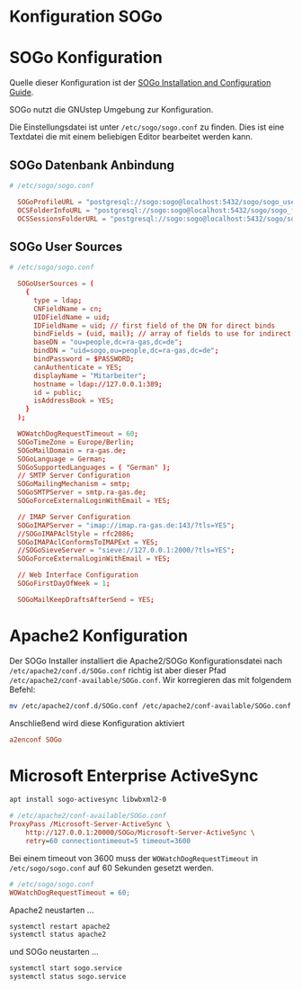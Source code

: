 # Konfiguration SOGo
# SOGo Konfiguration

Quelle dieser Konfiguration ist der [SOGo Installation and Configuration Guide][sogo-installation-guide].

SOGo nutzt die GNUstep Umgebung zur Konfiguration.

Die Einstellungsdatei ist unter `/etc/sogo/sogo.conf` zu finden. Dies ist eine Textdatei die mit einem beliebigen Editor bearbeitet werden kann.

## SOGo Datenbank Anbindung

```conf
# /etc/sogo/sogo.conf

  SOGoProfileURL = "postgresql://sogo:sogo@localhost:5432/sogo/sogo_user_profile";
  OCSFolderInfoURL = "postgresql://sogo:sogo@localhost:5432/sogo/sogo_folder_info";
  OCSSessionsFolderURL = "postgresql://sogo:sogo@localhost:5432/sogo/sogo_sessions_folder";
```

## SOGo User Sources

```conf
# /etc/sogo/sogo.conf

  SOGoUserSources = (
    {
      type = ldap;
      CNFieldName = cn;
      UIDFieldName = uid;
      IDFieldName = uid; // first field of the DN for direct binds
      bindFields = (uid, mail); // array of fields to use for indirect binds
      baseDN = "ou=people,dc=ra-gas,dc=de";
      bindDN = "uid=sogo,ou=people,dc=ra-gas,dc=de";
      bindPassword = $PASSWORD;
      canAuthenticate = YES;
      displayName = "Mitarbeiter";
      hostname = ldap://127.0.0.1:389;
      id = public;
      isAddressBook = YES;
    }
  );
```

```conf
  WOWatchDogRequestTimeout = 60;
  SOGoTimeZone = Europe/Berlin;
  SOGoMailDomain = ra-gas.de;
  SOGoLanguage = German;
  SOGoSupportedLanguages = ( "German" );
  // SMTP Server Configuration
  SOGoMailingMechanism = smtp;
  SOGoSMTPServer = smtp.ra-gas.de;
  SOGoForceExternalLoginWithEmail = YES;

  // IMAP Server Configuration
  SOGoIMAPServer = "imap://imap.ra-gas.de:143/?tls=YES";
  //SOGoIMAPAclStyle = rfc2086;
  SOGoIMAPAclConformsToIMAPExt = YES;
  //SOGoSieveServer = "sieve://127.0.0.1:2000/?tls=YES";
  SOGoForceExternalLoginWithEmail = YES;

  // Web Interface Configuration
  SOGoFirstDayOfWeek = 1;

  SOGoMailKeepDraftsAfterSend = YES;
```

# Apache2 Konfiguration

Der SOGo Installer installiert die Apache2/SOGo Konfigurationsdatei nach `/etc/apache2/conf.d/SOGo.conf` richtig ist aber dieser Pfad `/etc/apache2/conf-available/SOGo.conf`. Wir korregieren das mit folgendem Befehl:

```bash
mv /etc/apache2/conf.d/SOGo.conf /etc/apache2/conf-available/SOGo.conf
```

Anschließend wird diese Konfiguration aktiviert

```conf
a2enconf SOGo
```

# Microsoft Enterprise ActiveSync

```bash
apt install sogo-activesync libwbxml2-0
```

```ini
# /etc/apache2/conf-available/SOGo.conf
ProxyPass /Microsoft-Server-ActiveSync \
	http://127.0.0.1:20000/SOGo/Microsoft-Server-ActiveSync \
	retry=60 connectiontimeout=5 timeout=3600
```

Bei einem timeout von 3600 muss der `WOWatchDogRequestTimeout` in `/etc/sogo/sogo.conf` auf 60 Sekunden gesetzt werden.

```ini
# /etc/sogo/sogo.conf
WOWatchDogRequestTimeout = 60;
```

Apache2 neustarten ...

```bash
systemctl restart apache2
systemctl status apache2
```

und SOGo neustarten ...

```bash
systemctl start sogo.service
systemctl status sogo.service
```


[sogo-installation-guide]: https://sogo.nu/files/docs/SOGoInstallationGuide.html
